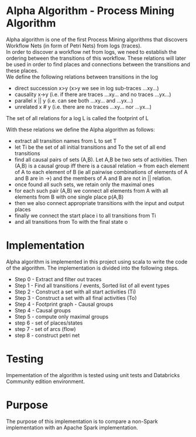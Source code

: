# Alpha Algorithm - Process Mining Algorithm
Alpha algorithm is one of the first Process Mining algorithms that discovers Workflow Nets (in form of Petri Nets) from logs (traces).  
In order to discover a workflow net from logs, we need to establish the ordering between the transitions of this workflow. These relations will later be used in order to find places and connections between the transitions and these places.  
We define the following relations between transitions in the log  

* direct succession x>y (x>y we see in log sub-traces ...xy...)
* causality x->y (i.e. if there are traces ...xy... and no traces ...yx...)
* parallel x || y (i.e. can see both ...xy... and ...yx...)
* unrelated x # y (i.e. there are no traces ...xy... nor ...yx...)

The set of all relations for a log L is called the footprint of L  

With these relations we define the Alpha algorithm as follows:  

* extract all transition names from L to set T
* let Ti be the set of all initial transitions and To the set of all end transitions
* find all causal pairs of sets (A,B). Let A,B be two sets of activities. Then (A,B) is a causal group iff there is a causal relation -> from each element of A to each element of B (ie all pairwise combinations of elements of A and B are in ->) and the members of A and B are not in || relation.
* once found all such sets, we retain only the maximal ones 
* for each such pair (A,B) we connect all elements from A with all elements from B with one single place p(A,B)
* then we also connect appropriate transitions with the input and output places
* finally we connect the start place i to all transitions from Ti
* and all transitions from To with the final state o  

# Implementation
Alpha algorithm is implemented in this project using scala to write the code of the algorithm.
The implementation is divided into the following steps.

* Step 0 - Extract and filter out traces 								 
* Step 1 - Find all transitions / events, Sorted list of all event types 
* Step 2 - Construct a set with all start activities (Ti)				 
* Step 3 - Construct a set with all final activities (To)				 
* Step 4 - Footprint graph - Causal groups								 
* Step 4 - Causal groups												 
* Step 5 - compute only maximal groups									 
* step 6 - set of places/states											 
* step 7 - set of arcs (flow)											 
* step 8 - construct petri net											 

# Testing
Impementation of the algorithm is tested using unit tests and Databricks Community edition environment.

# Purpose
The purpose of this implementation is to compare a non-Spark implementation with an Apache Spark implementation.